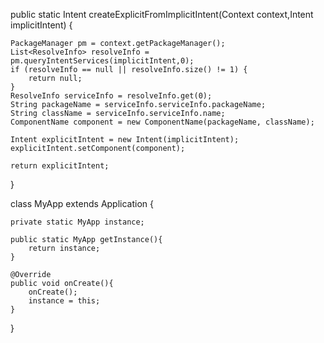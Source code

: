 public static Intent createExplicitFromImplicitIntent(Context context,Intent implicitIntent) {

    PackageManager pm = context.getPackageManager();
    List<ResolveInfo> resolveInfo = pm.queryIntentServices(implicitIntent,0);
    if (resolveInfo == null || resolveInfo.size() != 1) {
        return null;
    }
    ResolveInfo serviceInfo = resolveInfo.get(0);
    String packageName = serviceInfo.serviceInfo.packageName;
    String className = serviceInfo.serviceInfo.name;
    ComponentName component = new ComponentName(packageName, className);
                                                                    
    Intent explicitIntent = new Intent(implicitIntent);
    explicitIntent.setComponent(component);

    return explicitIntent;
}

class MyApp extends Application {

    private static MyApp instance;
                
    public static MyApp getInstance(){
        return instance;
    }
                    
    @Override
    public void onCreate(){
        onCreate();
        instance = this;
    }
}
